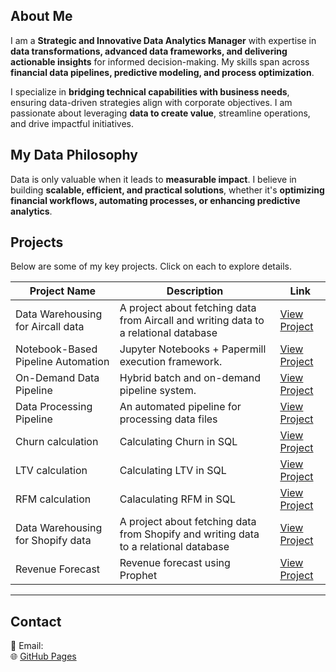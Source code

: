 
## About Me  
I am a **Strategic and Innovative Data Analytics Manager** with expertise in **data transformations, advanced data frameworks, and delivering actionable insights** for informed decision-making. My skills span across **financial data pipelines, predictive modeling, and process optimization**.  

I specialize in **bridging technical capabilities with business needs**, ensuring data-driven strategies align with corporate objectives. I am passionate about leveraging **data to create value**, streamline operations, and drive impactful initiatives.  

## My Data Philosophy  
Data is only valuable when it leads to **measurable impact**. I believe in building **scalable, efficient, and practical solutions**, whether it's **optimizing financial workflows, automating processes, or enhancing predictive analytics**.  


## Projects  
Below are some of my key projects. Click on each to explore details.  

| Project Name | Description | Link |
|-------------|------------|------|
| Data Warehousing for Aircall data | A project about fetching data from Aircall and writing data to a relational database | [View Project](projects/project1.html) |
| Notebook-Based Pipeline Automation | Jupyter Notebooks + Papermill execution framework. | [View Project](projects/project2.html) |
| On-Demand Data Pipeline     | Hybrid batch and on-demand pipeline system.    | [View Project](projects/project3.html) |
| Data Processing Pipeline   | An automated pipeline for processing data files    | [View Project](projects/project4.html) |
| Churn calculation   | Calculating Churn in SQL    | [View Project](projects/under-construction.html) |
| LTV calculation   | Calculating LTV in SQL    | [View Project](projects/under-construction.html) |
| RFM calculation   | Calaculating RFM in SQL    | [View Project](projects/under-construction.html) |
| Data Warehousing for Shopify data | A project about fetching data from Shopify and writing data to a relational database | [View Project](projects/under-construction.html)|
| Revenue Forecast   | Revenue forecast using Prophet    | [View Project](projects/under-construction.html) |

---

## Contact  
📧 Email:  
🌐 [GitHub Pages](https://your-github-username.github.io)  
